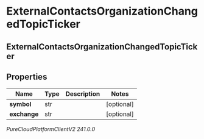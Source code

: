 # ExternalContactsOrganizationChangedTopicTicker

## ExternalContactsOrganizationChangedTopicTicker

## Properties

|Name | Type | Description | Notes|
|------------ | ------------- | ------------- | -------------|
| **symbol** | str |  | [optional] |
| **exchange** | str |  | [optional] |



_PureCloudPlatformClientV2 241.0.0_
